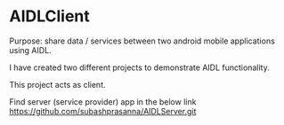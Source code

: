 # AIDLClient
Purpose: share data / services between two android mobile applications using AIDL.

I have created two different projects to demonstrate AIDL functionality.

This project acts as client.

Find server (service provider) app in the below link
https://github.com/subashprasanna/AIDLServer.git

